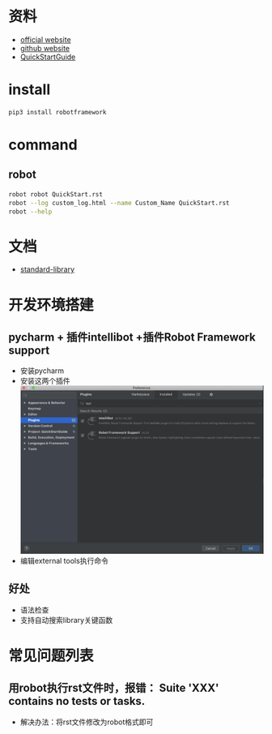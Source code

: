 # 资料
+ [official website](https://robotframework.org/) 
+ [github website](https://github.com/robotframework/robotframework)
+ [QuickStartGuide](https://github.com/robotframework/QuickStartGuide/blob/master/QuickStart.rst)
# install
```bash
pip3 install robotframework
```

# command
## robot
```bash
robot robot QuickStart.rst
robot --log custom_log.html --name Custom_Name QuickStart.rst
robot --help
```

# 文档
* [standard-library](http://robotframework.org/robotframework/#standard-libraries)

# 开发环境搭建
## pycharm + 插件intellibot +插件Robot Framework support
* 安装pycharm
* 安装这两个插件
![robot_pycharm插件](img/robot_pycharm插件.png)
* 编辑external tools执行命令

## 好处
* 语法检查
* 支持自动搜索library关键函数

# 常见问题列表
## 用robot执行rst文件时，报错： Suite 'XXX' contains no tests or tasks.
* 解决办法：将rst文件修改为robot格式即可

